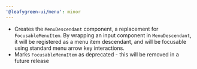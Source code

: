 ```yaml
---
'@leafygreen-ui/menu': minor
---
```


- Creates the `MenuDescendant` component, a replacement for `FocusableMenuItem`. By wrapping an input component in `MenuDescendant`, it will be registered as a menu item descendant, and will be focusable using standard menu arrow key interactions.
- Marks `FocusableMenuItem` as deprecated - this will be removed in a future release
